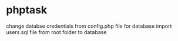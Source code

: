 # phptask
change databse credentials from config.php file
for database import users.sql file from root folder to database